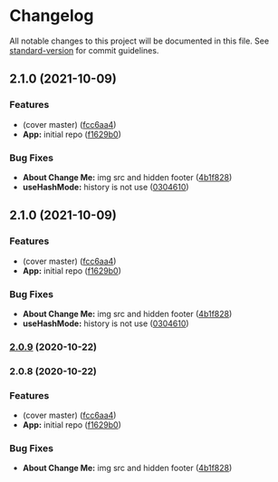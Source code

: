 # Changelog

All notable changes to this project will be documented in this file. See [standard-version](https://github.com/conventional-changelog/standard-version) for commit guidelines.

## 2.1.0 (2021-10-09)


### Features

* (cover master) ([fcc6aa4](https://github.com/yzw7489757/dev-dashboard/commit/fcc6aa4866062130d228fc3c5b51c6dedcdb5d40))
* **App:** initial repo ([f1629b0](https://github.com/yzw7489757/dev-dashboard/commit/f1629b05fff14634fb7c7c6d45ad5b34075bbce6))


### Bug Fixes

* **About Change Me:** img src and hidden footer ([4b1f828](https://github.com/yzw7489757/dev-dashboard/commit/4b1f8283364ce3567ab4f9cb8b20839f5e88c291))
* **useHashMode:** history is not use ([0304610](https://github.com/yzw7489757/dev-dashboard/commit/0304610649c7b494855c60244abed06b6d87e6d8))

## 2.1.0 (2021-10-09)


### Features

* (cover master) ([fcc6aa4](https://github.com/yzw7489757/dev-dashboard/commit/fcc6aa4866062130d228fc3c5b51c6dedcdb5d40))
* **App:** initial repo ([f1629b0](https://github.com/yzw7489757/dev-dashboard/commit/f1629b05fff14634fb7c7c6d45ad5b34075bbce6))


### Bug Fixes

* **About Change Me:** img src and hidden footer ([4b1f828](https://github.com/yzw7489757/dev-dashboard/commit/4b1f8283364ce3567ab4f9cb8b20839f5e88c291))
* **useHashMode:** history is not use ([0304610](https://github.com/yzw7489757/dev-dashboard/commit/0304610649c7b494855c60244abed06b6d87e6d8))

### [2.0.9](https://github.com/yzw7489757/dev-dashboard/compare/v2.0.8...v2.0.9) (2020-10-22)

### 2.0.8 (2020-10-22)


### Features

* (cover master) ([fcc6aa4](https://github.com/yzw7489757/dev-dashboard/commit/fcc6aa4866062130d228fc3c5b51c6dedcdb5d40))
* **App:** initial repo ([f1629b0](https://github.com/yzw7489757/dev-dashboard/commit/f1629b05fff14634fb7c7c6d45ad5b34075bbce6))


### Bug Fixes

* **About Change Me:** img src and hidden footer ([4b1f828](https://github.com/yzw7489757/dev-dashboard/commit/4b1f8283364ce3567ab4f9cb8b20839f5e88c291))
